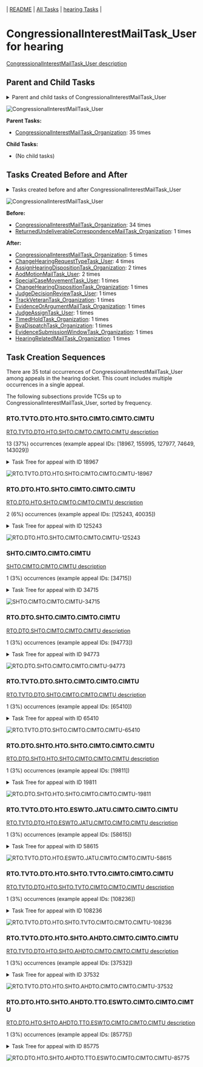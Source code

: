 <!-- DO NOT EDIT THIS FILE.  This file is autogenerated. -->
| [README](../README.md) | [All Tasks](../alltasks.md) | [hearing Tasks](tasklist.md) |

# CongressionalInterestMailTask_User for hearing

[CongressionalInterestMailTask_User description](../descr/CongressionalInterestMailTask_User.md)

## Parent and Child Tasks

<details><summary markdown='span'>Parent and child tasks of CongressionalInterestMailTask_User
</summary>

```
digraph G {
rankdir=LR;
node [shape=box]
"CongressionalInterestMailTask_Organization" -> "CongressionalInterestMailTask_User" [label=35]
}
```
</details>

![CongressionalInterestMailTask_User](dot/CongressionalInterestMailTask_User-parentchild.dot.png)

**Parent Tasks:**

   * [CongressionalInterestMailTask_Organization](CongressionalInterestMailTask_Organization.md): 35 times

**Child Tasks:**

   * (No child tasks)

## Tasks Created Before and After

<details><summary markdown='span'>Tasks created before and after CongressionalInterestMailTask_User</summary>

```
digraph G {
rankdir=LR;

"CongressionalInterestMailTask_User" -> "CongressionalInterestMailTask_Organization" [label=5]
"CongressionalInterestMailTask_User" -> "ChangeHearingRequestTypeTask_User" [label=4]
"CongressionalInterestMailTask_User" -> "AssignHearingDispositionTask_Organization" [label=2]
"CongressionalInterestMailTask_User" -> "AodMotionMailTask_User" [label=2]
"CongressionalInterestMailTask_User" -> "TrackVeteranTask_Organization" [label=1]
"CongressionalInterestMailTask_User" -> "TimedHoldTask_Organization" [label=1]
"CongressionalInterestMailTask_User" -> "SpecialCaseMovementTask_User" [label=1]
"CongressionalInterestMailTask_User" -> "JudgeDecisionReviewTask_User" [label=1]
"CongressionalInterestMailTask_User" -> "JudgeAssignTask_User" [label=1]
"CongressionalInterestMailTask_User" -> "HearingRelatedMailTask_Organization" [label=1]
"CongressionalInterestMailTask_User" -> "EvidenceSubmissionWindowTask_Organization" [label=1]
"CongressionalInterestMailTask_User" -> "EvidenceOrArgumentMailTask_Organization" [label=1]
"CongressionalInterestMailTask_User" -> "ChangeHearingDispositionTask_Organization" [label=1]
"CongressionalInterestMailTask_User" -> "BvaDispatchTask_Organization" [label=1]
"CongressionalInterestMailTask_Organization" -> "CongressionalInterestMailTask_User" [label=34]
"ReturnedUndeliverableCorrespondenceMailTask_Organization" -> "CongressionalInterestMailTask_User" [label=1]
}
```
</details>

![CongressionalInterestMailTask_User](dot/CongressionalInterestMailTask_User.dot.png)

**Before:**

   * [CongressionalInterestMailTask_Organization](CongressionalInterestMailTask_Organization.md): 34 times
   * [ReturnedUndeliverableCorrespondenceMailTask_Organization](ReturnedUndeliverableCorrespondenceMailTask_Organization.md): 1 times

**After:**

   * [CongressionalInterestMailTask_Organization](CongressionalInterestMailTask_Organization.md): 5 times
   * [ChangeHearingRequestTypeTask_User](ChangeHearingRequestTypeTask_User.md): 4 times
   * [AssignHearingDispositionTask_Organization](AssignHearingDispositionTask_Organization.md): 2 times
   * [AodMotionMailTask_User](AodMotionMailTask_User.md): 2 times
   * [SpecialCaseMovementTask_User](SpecialCaseMovementTask_User.md): 1 times
   * [ChangeHearingDispositionTask_Organization](ChangeHearingDispositionTask_Organization.md): 1 times
   * [JudgeDecisionReviewTask_User](JudgeDecisionReviewTask_User.md): 1 times
   * [TrackVeteranTask_Organization](TrackVeteranTask_Organization.md): 1 times
   * [EvidenceOrArgumentMailTask_Organization](EvidenceOrArgumentMailTask_Organization.md): 1 times
   * [JudgeAssignTask_User](JudgeAssignTask_User.md): 1 times
   * [TimedHoldTask_Organization](TimedHoldTask_Organization.md): 1 times
   * [BvaDispatchTask_Organization](BvaDispatchTask_Organization.md): 1 times
   * [EvidenceSubmissionWindowTask_Organization](EvidenceSubmissionWindowTask_Organization.md): 1 times
   * [HearingRelatedMailTask_Organization](HearingRelatedMailTask_Organization.md): 1 times

## Task Creation Sequences

There are 35 total occurrences of CongressionalInterestMailTask_User among appeals in the hearing docket.  This count includes multiple occurrences in a single appeal.

The following subsections provide TCSs up to CongressionalInterestMailTask_User, sorted by frequency.

### RTO.TVTO.DTO.HTO.SHTO.CIMTO.CIMTO.CIMTU

[RTO.TVTO.DTO.HTO.SHTO.CIMTO.CIMTO.CIMTU description](../descr/RTO.TVTO.DTO.HTO.SHTO.CIMTO.CIMTO.CIMTU.md)

13 (37%) occurrences (example appeal IDs: [18967, 155995, 127977, 74649, 143029])

<details><summary markdown='span'>Task Tree for appeal with ID 18967</summary>

```
@startuml
skinparam {
  ObjectBorderColor #555
  ObjectBorderThickness 0
  ObjectFontStyle bold
  ObjectFontSize 14
  ObjectAttributeFontColor #333
  ObjectAttributeFontSize 12
}
  object 0.RootTask #8dd3c7 {
Organization
}
  object 1.TrackVeteranTask #bebada {
Organization
}
  object 2.DistributionTask #ffffb3 {
Organization
}
  object 3.HearingTask #fb8072 {
Organization
}
  object 4.ScheduleHearingTask #80b1d3 {
Organization
}
  object 5.HearingAdminActionVerifyAddressTask #ffed6f {
Organization
}
  object 6.CongressionalInterestMailTask #fccde5 {
Organization
}
  object 7.CongressionalInterestMailTask #fccde5 {
Organization
}
  object 8.CongressionalInterestMailTask #fccde5 {
User  <back:white>    </back>
}
  object 9.CongressionalInterestMailTask #fccde5 {
User  <back:white>    </back>
}
  object 10.AssignHearingDispositionTask #8dd3c7 {
Organization
}
0.RootTask -- 1.TrackVeteranTask
0.RootTask -- 2.DistributionTask
2.DistributionTask -- 3.HearingTask
3.HearingTask -- 4.ScheduleHearingTask
4.ScheduleHearingTask -- 5.HearingAdminActionVerifyAddressTask
2.DistributionTask -- 6.CongressionalInterestMailTask
6.CongressionalInterestMailTask -- 7.CongressionalInterestMailTask
7.CongressionalInterestMailTask -- 8.CongressionalInterestMailTask
7.CongressionalInterestMailTask -- 9.CongressionalInterestMailTask
3.HearingTask -- 10.AssignHearingDispositionTask
@enduml
```
</details>

![RTO.TVTO.DTO.HTO.SHTO.CIMTO.CIMTO.CIMTU-18967](uml/RTO.TVTO.DTO.HTO.SHTO.CIMTO.CIMTO.CIMTU-18967.png)

### RTO.DTO.HTO.SHTO.CIMTO.CIMTO.CIMTU

[RTO.DTO.HTO.SHTO.CIMTO.CIMTO.CIMTU description](../descr/RTO.DTO.HTO.SHTO.CIMTO.CIMTO.CIMTU.md)

2 (6%) occurrences (example appeal IDs: [125243, 40035])

<details><summary markdown='span'>Task Tree for appeal with ID 125243</summary>

```
@startuml
skinparam {
  ObjectBorderColor #555
  ObjectBorderThickness 0
  ObjectFontStyle bold
  ObjectFontSize 14
  ObjectAttributeFontColor #333
  ObjectAttributeFontSize 12
}
  object 0.RootTask #8dd3c7 {
Organization
}
  object 1.DistributionTask #ffffb3 {
Organization
}
  object 2.HearingTask #fb8072 {
Organization
}
  object 3.ScheduleHearingTask #80b1d3 {
Organization
}
  object 4.CongressionalInterestMailTask #fccde5 {
Organization
}
  object 5.CongressionalInterestMailTask #fccde5 {
Organization
}
  object 6.CongressionalInterestMailTask #fccde5 {
User  <back:white>    </back>
}
  object 7.TrackVeteranTask #bebada {
Organization
}
0.RootTask -- 1.DistributionTask
1.DistributionTask -- 2.HearingTask
2.HearingTask -- 3.ScheduleHearingTask
1.DistributionTask -- 4.CongressionalInterestMailTask
4.CongressionalInterestMailTask -- 5.CongressionalInterestMailTask
5.CongressionalInterestMailTask -- 6.CongressionalInterestMailTask
0.RootTask -- 7.TrackVeteranTask
@enduml
```
</details>

![RTO.DTO.HTO.SHTO.CIMTO.CIMTO.CIMTU-125243](uml/RTO.DTO.HTO.SHTO.CIMTO.CIMTO.CIMTU-125243.png)

### SHTO.CIMTO.CIMTO.CIMTU

[SHTO.CIMTO.CIMTO.CIMTU description](../descr/SHTO.CIMTO.CIMTO.CIMTU.md)

1 (3%) occurrences (example appeal IDs: [34715])

<details><summary markdown='span'>Task Tree for appeal with ID 34715</summary>

```
@startuml
skinparam {
  ObjectBorderColor #555
  ObjectBorderThickness 0
  ObjectFontStyle bold
  ObjectFontSize 14
  ObjectAttributeFontColor #333
  ObjectAttributeFontSize 12
}
  object 0.RootTask #8dd3c7 {
Organization
}
  object 1.TrackVeteranTask #bebada {
Organization
}
  object 2.DistributionTask #ffffb3 {
Organization
}
  object 3.HearingTask #fb8072 {
Organization
}
  object 4.ScheduleHearingTask #80b1d3 {
Organization
}
  object 5.HearingAdminActionVerifyAddressTask #ffed6f {
Organization
}
  object 6.CongressionalInterestMailTask #fccde5 {
Organization
}
  object 7.CongressionalInterestMailTask #fccde5 {
Organization
}
  object 8.CongressionalInterestMailTask #fccde5 {
User  <back:white>    </back>
}
  object 9.AssignHearingDispositionTask #8dd3c7 {
Organization
}
  object 10.TrackVeteranTask #bebada {
Organization
}
  object 11.TrackVeteranTask #bebada {
Organization
}
  object 12.HearingTask #fb8072 {
Organization
}
  object 13.ScheduleHearingTask #80b1d3 {
Organization
}
0.RootTask -- 1.TrackVeteranTask
0.RootTask -- 2.DistributionTask
2.DistributionTask -- 3.HearingTask
3.HearingTask -- 4.ScheduleHearingTask
4.ScheduleHearingTask -- 5.HearingAdminActionVerifyAddressTask
2.DistributionTask -- 6.CongressionalInterestMailTask
6.CongressionalInterestMailTask -- 7.CongressionalInterestMailTask
7.CongressionalInterestMailTask -- 8.CongressionalInterestMailTask
3.HearingTask -- 9.AssignHearingDispositionTask
0.RootTask -- 10.TrackVeteranTask
0.RootTask -- 11.TrackVeteranTask
2.DistributionTask -- 12.HearingTask
12.HearingTask -- 13.ScheduleHearingTask
@enduml
```
</details>

![SHTO.CIMTO.CIMTO.CIMTU-34715](uml/SHTO.CIMTO.CIMTO.CIMTU-34715.png)

### RTO.DTO.SHTO.CIMTO.CIMTO.CIMTU

[RTO.DTO.SHTO.CIMTO.CIMTO.CIMTU description](../descr/RTO.DTO.SHTO.CIMTO.CIMTO.CIMTU.md)

1 (3%) occurrences (example appeal IDs: [94773])

<details><summary markdown='span'>Task Tree for appeal with ID 94773</summary>

```
@startuml
skinparam {
  ObjectBorderColor #555
  ObjectBorderThickness 0
  ObjectFontStyle bold
  ObjectFontSize 14
  ObjectAttributeFontColor #333
  ObjectAttributeFontSize 12
}
  object 0.RootTask #8dd3c7 {
Organization
}
  object 1.TrackVeteranTask #bebada {
Organization
}
  object 2.DistributionTask #ffffb3 {
Organization
}
  object 3.HearingTask #fb8072 {
Organization
}
  object 4.ScheduleHearingTask #80b1d3 {
Organization
}
  object 5.CongressionalInterestMailTask #fccde5 {
Organization
}
  object 6.CongressionalInterestMailTask #fccde5 {
Organization
}
  object 7.CongressionalInterestMailTask #fccde5 {
User  <back:white>    </back>
}
  object 8.AssignHearingDispositionTask #8dd3c7 {
Organization
}
  object 9.EvidenceSubmissionWindowTask #fccde5 {
Organization
}
  object 10.JudgeAssignTask #ccebc5 {
User
}
  object 11.JudgeDecisionReviewTask #d9d9d9 {
User
}
  object 12.AttorneyTask #bc80bd {
User
}
  object 13.JudgeDecisionReviewTask #d9d9d9 {
User
}
  object 14.JudgeDecisionReviewTask #d9d9d9 {
User
}
  object 15.BvaDispatchTask #b3de69 {
Organization
}
  object 16.BvaDispatchTask #b3de69 {
User
}
0.RootTask -- 1.TrackVeteranTask
0.RootTask -- 2.DistributionTask
2.DistributionTask -- 3.HearingTask
3.HearingTask -- 4.ScheduleHearingTask
2.DistributionTask -- 5.CongressionalInterestMailTask
5.CongressionalInterestMailTask -- 6.CongressionalInterestMailTask
6.CongressionalInterestMailTask -- 7.CongressionalInterestMailTask
3.HearingTask -- 8.AssignHearingDispositionTask
2.DistributionTask -- 9.EvidenceSubmissionWindowTask
0.RootTask -- 10.JudgeAssignTask
0.RootTask -- 11.JudgeDecisionReviewTask
14.JudgeDecisionReviewTask -- 12.AttorneyTask
0.RootTask -- 13.JudgeDecisionReviewTask
0.RootTask -- 14.JudgeDecisionReviewTask
0.RootTask -- 15.BvaDispatchTask
15.BvaDispatchTask -- 16.BvaDispatchTask
@enduml
```
</details>

![RTO.DTO.SHTO.CIMTO.CIMTO.CIMTU-94773](uml/RTO.DTO.SHTO.CIMTO.CIMTO.CIMTU-94773.png)

### RTO.TVTO.DTO.SHTO.CIMTO.CIMTO.CIMTU

[RTO.TVTO.DTO.SHTO.CIMTO.CIMTO.CIMTU description](../descr/RTO.TVTO.DTO.SHTO.CIMTO.CIMTO.CIMTU.md)

1 (3%) occurrences (example appeal IDs: [65410])

<details><summary markdown='span'>Task Tree for appeal with ID 65410</summary>

```
@startuml
skinparam {
  ObjectBorderColor #555
  ObjectBorderThickness 0
  ObjectFontStyle bold
  ObjectFontSize 14
  ObjectAttributeFontColor #333
  ObjectAttributeFontSize 12
}
  object 0.RootTask #8dd3c7 {
Organization
}
  object 1.TrackVeteranTask #bebada {
Organization
}
  object 2.DistributionTask #ffffb3 {
Organization
}
  object 3.HearingTask #fb8072 {
Organization
}
  object 4.ScheduleHearingTask #80b1d3 {
Organization
}
  object 5.AssignHearingDispositionTask #8dd3c7 {
Organization
}
  object 6.CongressionalInterestMailTask #fccde5 {
Organization
}
  object 7.CongressionalInterestMailTask #fccde5 {
Organization
}
  object 8.CongressionalInterestMailTask #fccde5 {
User  <back:white>    </back>
}
  object 9.EvidenceOrArgumentMailTask #ffffb3 {
Organization
}
  object 10.StatusInquiryMailTask #fb8072 {
Organization
}
  object 11.StatusInquiryMailTask #fb8072 {
Organization
}
  object 12.StatusInquiryMailTask #fb8072 {
User
}
  object 13.HearingTask #fb8072 {
Organization
}
  object 14.ScheduleHearingTask #80b1d3 {
Organization
}
  object 15.EvidenceOrArgumentMailTask #ffffb3 {
Organization
}
  object 16.HearingAdminActionVerifyAddressTask #ffed6f {
Organization
}
  object 17.AssignHearingDispositionTask #8dd3c7 {
Organization
}
  object 18.HearingTask #fb8072 {
Organization
}
  object 19.AssignHearingDispositionTask #8dd3c7 {
Organization
}
  object 20.EvidenceOrArgumentMailTask #ffffb3 {
Organization
}
  object 21.HearingRelatedMailTask #8dd3c7 {
Organization
}
  object 22.HearingRelatedMailTask #8dd3c7 {
Organization
}
0.RootTask -- 1.TrackVeteranTask
0.RootTask -- 2.DistributionTask
2.DistributionTask -- 3.HearingTask
3.HearingTask -- 4.ScheduleHearingTask
3.HearingTask -- 5.AssignHearingDispositionTask
2.DistributionTask -- 6.CongressionalInterestMailTask
6.CongressionalInterestMailTask -- 7.CongressionalInterestMailTask
7.CongressionalInterestMailTask -- 8.CongressionalInterestMailTask
0.RootTask -- 9.EvidenceOrArgumentMailTask
0.RootTask -- 10.StatusInquiryMailTask
10.StatusInquiryMailTask -- 11.StatusInquiryMailTask
11.StatusInquiryMailTask -- 12.StatusInquiryMailTask
2.DistributionTask -- 13.HearingTask
13.HearingTask -- 14.ScheduleHearingTask
0.RootTask -- 15.EvidenceOrArgumentMailTask
14.ScheduleHearingTask -- 16.HearingAdminActionVerifyAddressTask
13.HearingTask -- 17.AssignHearingDispositionTask
2.DistributionTask -- 18.HearingTask
18.HearingTask -- 19.AssignHearingDispositionTask
0.RootTask -- 20.EvidenceOrArgumentMailTask
2.DistributionTask -- 21.HearingRelatedMailTask
21.HearingRelatedMailTask -- 22.HearingRelatedMailTask
@enduml
```
</details>

![RTO.TVTO.DTO.SHTO.CIMTO.CIMTO.CIMTU-65410](uml/RTO.TVTO.DTO.SHTO.CIMTO.CIMTO.CIMTU-65410.png)

### RTO.DTO.SHTO.HTO.SHTO.CIMTO.CIMTO.CIMTU

[RTO.DTO.SHTO.HTO.SHTO.CIMTO.CIMTO.CIMTU description](../descr/RTO.DTO.SHTO.HTO.SHTO.CIMTO.CIMTO.CIMTU.md)

1 (3%) occurrences (example appeal IDs: [19811])

<details><summary markdown='span'>Task Tree for appeal with ID 19811</summary>

```
@startuml
skinparam {
  ObjectBorderColor #555
  ObjectBorderThickness 0
  ObjectFontStyle bold
  ObjectFontSize 14
  ObjectAttributeFontColor #333
  ObjectAttributeFontSize 12
}
  object 0.RootTask #8dd3c7 {
Organization
}
  object 1.DistributionTask #ffffb3 {
Organization
}
  object 2.HearingTask #fb8072 {
Organization
}
  object 3.ScheduleHearingTask #80b1d3 {
Organization
}
  object 4.HearingAdminActionVerifyAddressTask #ffed6f {
Organization
}
  object 5.AssignHearingDispositionTask #8dd3c7 {
Organization
}
  object 6.HearingTask #fb8072 {
Organization
}
  object 7.ScheduleHearingTask #80b1d3 {
Organization
}
  object 8.CongressionalInterestMailTask #fccde5 {
Organization
}
  object 9.CongressionalInterestMailTask #fccde5 {
Organization
}
  object 10.CongressionalInterestMailTask #fccde5 {
User  <back:white>    </back>
}
  object 11.ChangeHearingRequestTypeTask #2ca02c {
User
}
  object 12.AssignHearingDispositionTask #8dd3c7 {
Organization
}
0.RootTask -- 1.DistributionTask
1.DistributionTask -- 2.HearingTask
2.HearingTask -- 3.ScheduleHearingTask
3.ScheduleHearingTask -- 4.HearingAdminActionVerifyAddressTask
2.HearingTask -- 5.AssignHearingDispositionTask
1.DistributionTask -- 6.HearingTask
6.HearingTask -- 7.ScheduleHearingTask
1.DistributionTask -- 8.CongressionalInterestMailTask
8.CongressionalInterestMailTask -- 9.CongressionalInterestMailTask
9.CongressionalInterestMailTask -- 10.CongressionalInterestMailTask
7.ScheduleHearingTask -- 11.ChangeHearingRequestTypeTask
6.HearingTask -- 12.AssignHearingDispositionTask
@enduml
```
</details>

![RTO.DTO.SHTO.HTO.SHTO.CIMTO.CIMTO.CIMTU-19811](uml/RTO.DTO.SHTO.HTO.SHTO.CIMTO.CIMTO.CIMTU-19811.png)

### RTO.TVTO.DTO.HTO.ESWTO.JATU.CIMTO.CIMTO.CIMTU

[RTO.TVTO.DTO.HTO.ESWTO.JATU.CIMTO.CIMTO.CIMTU description](../descr/RTO.TVTO.DTO.HTO.ESWTO.JATU.CIMTO.CIMTO.CIMTU.md)

1 (3%) occurrences (example appeal IDs: [58615])

<details><summary markdown='span'>Task Tree for appeal with ID 58615</summary>

```
@startuml
skinparam {
  ObjectBorderColor #555
  ObjectBorderThickness 0
  ObjectFontStyle bold
  ObjectFontSize 14
  ObjectAttributeFontColor #333
  ObjectAttributeFontSize 12
}
  object 0.RootTask #8dd3c7 {
Organization
}
  object 1.TrackVeteranTask #bebada {
Organization
}
  object 2.DistributionTask #ffffb3 {
Organization
}
  object 3.HearingTask #fb8072 {
Organization
}
  object 4.ScheduleHearingTask #80b1d3 {
Organization
}
  object 5.EvidenceSubmissionWindowTask #fccde5 {
Organization
}
  object 6.CongressionalInterestMailTask #fccde5 {
Organization
}
  object 7.CongressionalInterestMailTask #fccde5 {
Organization
}
  object 8.CongressionalInterestMailTask #fccde5 {
User  <back:white>    </back>
}
  object 9.CongressionalInterestMailTask #fccde5 {
User  <back:white>    </back>
}
  object 10.JudgeAssignTask #ccebc5 {
User
}
  object 11.CongressionalInterestMailTask #fccde5 {
Organization
}
  object 12.CongressionalInterestMailTask #fccde5 {
Organization
}
  object 13.CongressionalInterestMailTask #fccde5 {
User  <back:white>    </back>
}
  object 14.JudgeDecisionReviewTask #d9d9d9 {
User
}
  object 15.AttorneyTask #bc80bd {
User
}
  object 16.BvaDispatchTask #b3de69 {
Organization
}
  object 17.BvaDispatchTask #b3de69 {
User
}
0.RootTask -- 1.TrackVeteranTask
0.RootTask -- 2.DistributionTask
2.DistributionTask -- 3.HearingTask
3.HearingTask -- 4.ScheduleHearingTask
3.HearingTask -- 5.EvidenceSubmissionWindowTask
2.DistributionTask -- 6.CongressionalInterestMailTask
6.CongressionalInterestMailTask -- 7.CongressionalInterestMailTask
7.CongressionalInterestMailTask -- 8.CongressionalInterestMailTask
7.CongressionalInterestMailTask -- 9.CongressionalInterestMailTask
0.RootTask -- 10.JudgeAssignTask
0.RootTask -- 11.CongressionalInterestMailTask
11.CongressionalInterestMailTask -- 12.CongressionalInterestMailTask
12.CongressionalInterestMailTask -- 13.CongressionalInterestMailTask
0.RootTask -- 14.JudgeDecisionReviewTask
14.JudgeDecisionReviewTask -- 15.AttorneyTask
0.RootTask -- 16.BvaDispatchTask
16.BvaDispatchTask -- 17.BvaDispatchTask
@enduml
```
</details>

![RTO.TVTO.DTO.HTO.ESWTO.JATU.CIMTO.CIMTO.CIMTU-58615](uml/RTO.TVTO.DTO.HTO.ESWTO.JATU.CIMTO.CIMTO.CIMTU-58615.png)

### RTO.TVTO.DTO.HTO.SHTO.TVTO.CIMTO.CIMTO.CIMTU

[RTO.TVTO.DTO.HTO.SHTO.TVTO.CIMTO.CIMTO.CIMTU description](../descr/RTO.TVTO.DTO.HTO.SHTO.TVTO.CIMTO.CIMTO.CIMTU.md)

1 (3%) occurrences (example appeal IDs: [108236])

<details><summary markdown='span'>Task Tree for appeal with ID 108236</summary>

```
@startuml
skinparam {
  ObjectBorderColor #555
  ObjectBorderThickness 0
  ObjectFontStyle bold
  ObjectFontSize 14
  ObjectAttributeFontColor #333
  ObjectAttributeFontSize 12
}
  object 0.RootTask #8dd3c7 {
Organization
}
  object 1.TrackVeteranTask #bebada {
Organization
}
  object 2.DistributionTask #ffffb3 {
Organization
}
  object 3.HearingTask #fb8072 {
Organization
}
  object 4.ScheduleHearingTask #80b1d3 {
Organization
}
  object 5.HearingAdminActionVerifyAddressTask #ffed6f {
Organization
}
  object 6.TrackVeteranTask #bebada {
Organization
}
  object 7.CongressionalInterestMailTask #fccde5 {
Organization
}
  object 8.CongressionalInterestMailTask #fccde5 {
Organization
}
  object 9.CongressionalInterestMailTask #fccde5 {
User  <back:white>    </back>
}
0.RootTask -- 1.TrackVeteranTask
0.RootTask -- 2.DistributionTask
2.DistributionTask -- 3.HearingTask
3.HearingTask -- 4.ScheduleHearingTask
4.ScheduleHearingTask -- 5.HearingAdminActionVerifyAddressTask
0.RootTask -- 6.TrackVeteranTask
2.DistributionTask -- 7.CongressionalInterestMailTask
7.CongressionalInterestMailTask -- 8.CongressionalInterestMailTask
8.CongressionalInterestMailTask -- 9.CongressionalInterestMailTask
@enduml
```
</details>

![RTO.TVTO.DTO.HTO.SHTO.TVTO.CIMTO.CIMTO.CIMTU-108236](uml/RTO.TVTO.DTO.HTO.SHTO.TVTO.CIMTO.CIMTO.CIMTU-108236.png)

### RTO.TVTO.DTO.HTO.SHTO.AHDTO.CIMTO.CIMTO.CIMTU

[RTO.TVTO.DTO.HTO.SHTO.AHDTO.CIMTO.CIMTO.CIMTU description](../descr/RTO.TVTO.DTO.HTO.SHTO.AHDTO.CIMTO.CIMTO.CIMTU.md)

1 (3%) occurrences (example appeal IDs: [37532])

<details><summary markdown='span'>Task Tree for appeal with ID 37532</summary>

```
@startuml
skinparam {
  ObjectBorderColor #555
  ObjectBorderThickness 0
  ObjectFontStyle bold
  ObjectFontSize 14
  ObjectAttributeFontColor #333
  ObjectAttributeFontSize 12
}
  object 0.RootTask #8dd3c7 {
Organization
}
  object 1.TrackVeteranTask #bebada {
Organization
}
  object 2.DistributionTask #ffffb3 {
Organization
}
  object 3.HearingTask #fb8072 {
Organization
}
  object 4.ScheduleHearingTask #80b1d3 {
Organization
}
  object 5.AssignHearingDispositionTask #8dd3c7 {
Organization
}
  object 6.CongressionalInterestMailTask #fccde5 {
Organization
}
  object 7.CongressionalInterestMailTask #fccde5 {
Organization
}
  object 8.CongressionalInterestMailTask #fccde5 {
User  <back:white>    </back>
}
  object 9.CongressionalInterestMailTask #fccde5 {
User  <back:white>    </back>
}
  object 10.CongressionalInterestMailTask #fccde5 {
Organization
}
  object 11.CongressionalInterestMailTask #fccde5 {
Organization
}
  object 12.CongressionalInterestMailTask #fccde5 {
User  <back:white>    </back>
}
  object 13.CongressionalInterestMailTask #fccde5 {
Organization
}
  object 14.CongressionalInterestMailTask #fccde5 {
Organization
}
  object 15.ChangeHearingDispositionTask #d9d9d9 {
Organization
}
  object 16.TranscriptionTask #fb8072 {
Organization
}
  object 17.EvidenceSubmissionWindowTask #fccde5 {
Organization
}
  object 18.CongressionalInterestMailTask #fccde5 {
User  <back:white>    </back>
}
  object 19.CongressionalInterestMailTask #fccde5 {
Organization
}
  object 20.CongressionalInterestMailTask #fccde5 {
Organization
}
  object 21.CongressionalInterestMailTask #fccde5 {
User  <back:white>    </back>
}
  object 22.CongressionalInterestMailTask #fccde5 {
Organization
}
  object 23.CongressionalInterestMailTask #fccde5 {
Organization
}
  object 24.JudgeAssignTask #ccebc5 {
User
}
  object 25.JudgeDecisionReviewTask #d9d9d9 {
User
}
  object 26.AttorneyTask #bc80bd {
User
}
  object 27.BvaDispatchTask #b3de69 {
Organization
}
  object 28.BvaDispatchTask #b3de69 {
User
}
  object 29.CongressionalInterestMailTask #fccde5 {
Organization
}
  object 30.CongressionalInterestMailTask #fccde5 {
Organization
}
0.RootTask -- 1.TrackVeteranTask
0.RootTask -- 2.DistributionTask
2.DistributionTask -- 3.HearingTask
3.HearingTask -- 4.ScheduleHearingTask
3.HearingTask -- 5.AssignHearingDispositionTask
2.DistributionTask -- 6.CongressionalInterestMailTask
6.CongressionalInterestMailTask -- 7.CongressionalInterestMailTask
7.CongressionalInterestMailTask -- 8.CongressionalInterestMailTask
7.CongressionalInterestMailTask -- 9.CongressionalInterestMailTask
2.DistributionTask -- 10.CongressionalInterestMailTask
10.CongressionalInterestMailTask -- 11.CongressionalInterestMailTask
11.CongressionalInterestMailTask -- 12.CongressionalInterestMailTask
2.DistributionTask -- 13.CongressionalInterestMailTask
13.CongressionalInterestMailTask -- 14.CongressionalInterestMailTask
3.HearingTask -- 15.ChangeHearingDispositionTask
15.ChangeHearingDispositionTask -- 16.TranscriptionTask
15.ChangeHearingDispositionTask -- 17.EvidenceSubmissionWindowTask
14.CongressionalInterestMailTask -- 18.CongressionalInterestMailTask
2.DistributionTask -- 19.CongressionalInterestMailTask
19.CongressionalInterestMailTask -- 20.CongressionalInterestMailTask
20.CongressionalInterestMailTask -- 21.CongressionalInterestMailTask
2.DistributionTask -- 22.CongressionalInterestMailTask
22.CongressionalInterestMailTask -- 23.CongressionalInterestMailTask
0.RootTask -- 24.JudgeAssignTask
0.RootTask -- 25.JudgeDecisionReviewTask
25.JudgeDecisionReviewTask -- 26.AttorneyTask
0.RootTask -- 27.BvaDispatchTask
27.BvaDispatchTask -- 28.BvaDispatchTask
0.RootTask -- 29.CongressionalInterestMailTask
29.CongressionalInterestMailTask -- 30.CongressionalInterestMailTask
@enduml
```
</details>

![RTO.TVTO.DTO.HTO.SHTO.AHDTO.CIMTO.CIMTO.CIMTU-37532](uml/RTO.TVTO.DTO.HTO.SHTO.AHDTO.CIMTO.CIMTO.CIMTU-37532.png)

### RTO.DTO.HTO.SHTO.AHDTO.TTO.ESWTO.CIMTO.CIMTO.CIMTU

[RTO.DTO.HTO.SHTO.AHDTO.TTO.ESWTO.CIMTO.CIMTO.CIMTU description](../descr/RTO.DTO.HTO.SHTO.AHDTO.TTO.ESWTO.CIMTO.CIMTO.CIMTU.md)

1 (3%) occurrences (example appeal IDs: [85775])

<details><summary markdown='span'>Task Tree for appeal with ID 85775</summary>

```
@startuml
skinparam {
  ObjectBorderColor #555
  ObjectBorderThickness 0
  ObjectFontStyle bold
  ObjectFontSize 14
  ObjectAttributeFontColor #333
  ObjectAttributeFontSize 12
}
  object 0.RootTask #8dd3c7 {
Organization
}
  object 1.TrackVeteranTask #bebada {
Organization
}
  object 2.DistributionTask #ffffb3 {
Organization
}
  object 3.HearingTask #fb8072 {
Organization
}
  object 4.ScheduleHearingTask #80b1d3 {
Organization
}
  object 5.AssignHearingDispositionTask #8dd3c7 {
Organization
}
  object 6.TranscriptionTask #fb8072 {
Organization
}
  object 7.EvidenceSubmissionWindowTask #fccde5 {
Organization
}
  object 8.CongressionalInterestMailTask #fccde5 {
Organization
}
  object 9.CongressionalInterestMailTask #fccde5 {
Organization
}
  object 10.CongressionalInterestMailTask #fccde5 {
User  <back:white>    </back>
}
  object 11.JudgeAssignTask #ccebc5 {
User
}
  object 12.JudgeDecisionReviewTask #d9d9d9 {
User
}
  object 13.AttorneyTask #bc80bd {
User
}
  object 14.OtherColocatedTask #80b1d3 {
Organization
}
  object 15.OtherColocatedTask #80b1d3 {
User
}
  object 16.TimedHoldTask #fccde5 {
User
}
  object 17.AttorneyRewriteTask #b3de69 {
User
}
  object 18.StayedAppealColocatedTask #d9d9d9 {
Organization
}
  object 19.StayedAppealColocatedTask #d9d9d9 {
User
}
  object 20.TimedHoldTask #fccde5 {
User
}
  object 21.StayedAppealColocatedTask #d9d9d9 {
User
}
  object 22.TimedHoldTask #fccde5 {
User
}
  object 23.TrackVeteranTask #bebada {
Organization
}
0.RootTask -- 1.TrackVeteranTask
0.RootTask -- 2.DistributionTask
2.DistributionTask -- 3.HearingTask
3.HearingTask -- 4.ScheduleHearingTask
3.HearingTask -- 5.AssignHearingDispositionTask
5.AssignHearingDispositionTask -- 6.TranscriptionTask
5.AssignHearingDispositionTask -- 7.EvidenceSubmissionWindowTask
2.DistributionTask -- 8.CongressionalInterestMailTask
8.CongressionalInterestMailTask -- 9.CongressionalInterestMailTask
9.CongressionalInterestMailTask -- 10.CongressionalInterestMailTask
0.RootTask -- 11.JudgeAssignTask
0.RootTask -- 12.JudgeDecisionReviewTask
12.JudgeDecisionReviewTask -- 13.AttorneyTask
13.AttorneyTask -- 14.OtherColocatedTask
14.OtherColocatedTask -- 15.OtherColocatedTask
15.OtherColocatedTask -- 16.TimedHoldTask
12.JudgeDecisionReviewTask -- 17.AttorneyRewriteTask
17.AttorneyRewriteTask -- 18.StayedAppealColocatedTask
18.StayedAppealColocatedTask -- 19.StayedAppealColocatedTask
19.StayedAppealColocatedTask -- 20.TimedHoldTask
18.StayedAppealColocatedTask -- 21.StayedAppealColocatedTask
21.StayedAppealColocatedTask -- 22.TimedHoldTask
0.RootTask -- 23.TrackVeteranTask
@enduml
```
</details>

![RTO.DTO.HTO.SHTO.AHDTO.TTO.ESWTO.CIMTO.CIMTO.CIMTU-85775](uml/RTO.DTO.HTO.SHTO.AHDTO.TTO.ESWTO.CIMTO.CIMTO.CIMTU-85775.png)

